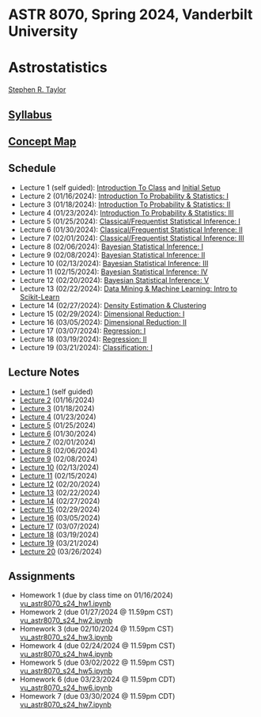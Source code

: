 # ASTR 8070, Spring 2024, Vanderbilt University
# Astrostatistics

[Stephen R. Taylor](https://my.vanderbilt.edu/stephentaylor/) 

## [Syllabus](ASTR8070_Syllabus_Spring2024.pdf)
## [Concept Map](ASTR8070__ConceptMap.pdf)

## Schedule

* Lecture 1 (self guided): [Introduction To Class](lectures/Lecture_1a.ipynb) and [Initial Setup](lectures/Lecture_1b.ipynb)
* Lecture 2 (01/16/2024): [Introduction To Probability & Statistics: I](lectures/Lecture_2.ipynb)
* Lecture 3 (01/18/2024): [Introduction To Probability & Statistics: II](lectures/Lecture_3.ipynb)
* Lecture 4 (01/23/2024): [Introduction To Probability & Statistics: III](lectures/Lecture_4.ipynb)
* Lecture 5 (01/25/2024): [Classical/Frequentist Statistical Inference: I](lectures/Lecture_5.ipynb)
* Lecture 6 (01/30/2024): [Classical/Frequentist Statistical Inference: II](lectures/Lecture_6.ipynb)
* Lecture 7 (02/01/2024): [Classical/Frequentist Statistical Inference: III](lectures/Lecture_7.ipynb)
* Lecture 8 (02/06/2024): [Bayesian Statistical Inference: I](lectures/Lecture_8.ipynb)
* Lecture 9 (02/08/2024): [Bayesian Statistical Inference: II](lectures/Lecture_9.ipynb)
* Lecture 10 (02/13/2024): [Bayesian Statistical Inference: III](lectures/Lecture_10.ipynb)
* Lecture 11 (02/15/2024): [Bayesian Statistical Inference: IV](lectures/Lecture_11.ipynb)
* Lecture 12 (02/20/2024): [Bayesian Statistical Inference: V](lectures/Lecture_12.ipynb)
* Lecture 13 (02/22/2024): [Data Mining & Machine Learning: Intro to Scikit-Learn](lectures/Lecture_13.ipynb)
* Lecture 14 (02/27/2024): [Density Estimation & Clustering](lectures/Lecture_14.ipynb)
* Lecture 15 (02/29/2024): [Dimensional Reduction: I](lectures/Lecture_15.ipynb)
* Lecture 16 (03/05/2024): [Dimensional Reduction: II](lectures/Lecture_16.ipynb)
* Lecture 17 (03/07/2024): [Regression: I](lectures/Lecture_17.ipynb)
* Lecture 18 (03/19/2024): [Regression: II](lectures/Lecture_18.ipynb)
* Lecture 19 (03/21/2024): [Classification: I](lectures/Lecture_19.ipynb)
<!--
* Lecture 20 (03/26/2022): [Classification: II](lectures/Lecture_20.ipynb)
* Lecture 21 (03/28/2022): [Deep Learning: I](lectures/Lecture_21.ipynb)
* Lecture 22 (04/02/2024): [Deep Learning: II](lectures/Lecture_22.ipynb)
* Lecture 23 (04/04/2024): [Time Series Analysis: I](lectures/Lecture_23.ipynb)
* Lecture 24 (04/09/2024): [Time Series Analysis: II](lectures/Lecture_24.ipynb)
* Lecture 25 (04/11/2024): [Time Series Analysis: II](lectures/Lecture_24.ipynb)
* Lecture 26 (04/16/2024): [Time Series Analysis: II](lectures/Lecture_24.ipynb)
* Lecture 27 (04/18/2024): [Time Series Analysis: II](lectures/Lecture_24.ipynb)
-->

## Lecture Notes

* [Lecture 1](lectures/notes/Lecture%201.pdf) (self guided)
* [Lecture 2](lectures/notes/Lecture%202.pdf) (01/16/2024)
* [Lecture 3](lectures/notes/Lecture%203.pdf) (01/18/2024)
* [Lecture 4](lectures/notes/Lecture%204.pdf) (01/23/2024)
* [Lecture 5](lectures/notes/Lecture%205.pdf) (01/25/2024)
* [Lecture 6](lectures/notes/Lecture%206.pdf) (01/30/2024)
* [Lecture 7](lectures/notes/Lecture%207.pdf) (02/01/2024)
* [Lecture 8](lectures/notes/Lecture%208.pdf) (02/06/2024)
* [Lecture 9](lectures/notes/Lecture%209.pdf) (02/08/2024)
* [Lecture 10](lectures/notes/Lecture%2010.pdf) (02/13/2024)
* [Lecture 11](lectures/notes/Lecture%2011.pdf) (02/15/2024)
* [Lecture 12](lectures/notes/Lecture%2012.pdf) (02/20/2024)
* [Lecture 13](lectures/notes/Lecture%2013.pdf) (02/22/2024)
* [Lecture 14](lectures/notes/Lecture%2014.pdf) (02/27/2024)
* [Lecture 15](lectures/notes/Lecture%2015.pdf) (02/29/2024)
* [Lecture 16](lectures/notes/Lecture%2016.pdf) (03/05/2024)
* [Lecture 17](lectures/notes/Lecture%2017.pdf) (03/07/2024)
* [Lecture 18](lectures/notes/Lecture%2018.pdf) (03/19/2024)
* [Lecture 19](lectures/notes/Lecture%2019.pdf) (03/21/2024)
* [Lecture 20](lectures/notes/Lecture%2020.pdf) (03/26/2024)
<!--
* [Lecture 21](lectures/notes/Lecture%2021.pdf) (04/05/2022)
* [Lecture 22](lectures/notes/Lecture%2022.pdf) (04/07/2022)
* [Lecture 23](lectures/notes/Lecture%2023.pdf) (04/14/2022)
* [Lecture 24](lectures/notes/Lecture%2024.pdf) (04/19/2022)
-->

## Assignments

* Homework 1 (due by class time on 01/16/2024) [vu_astr8070_s24_hw1.ipynb](coursework/homeworks/vu_astr8070_s24_hw1.ipynb)
* Homework 2 (due 01/27/2024 @ 11.59pm CST) [vu_astr8070_s24_hw2.ipynb](coursework/homeworks/vu_astr8070_s24_hw2.ipynb)
* Homework 3 (due 02/10/2024 @ 11.59pm CST) [vu_astr8070_s24_hw3.ipynb](coursework/homeworks/vu_astr8070_s24_hw3.ipynb)
* Homework 4 (due 02/24/2024 @ 11.59pm CST) [vu_astr8070_s24_hw4.ipynb](coursework/homeworks/vu_astr8070_s24_hw4.ipynb)
* Homework 5 (due 03/02/2022 @ 11.59pm CST) [vu_astr8070_s24_hw5.ipynb](coursework/homeworks/vu_astr8070_s24_hw5.ipynb)
* Homework 6 (due 03/23/2024 @ 11.59pm CDT) [vu_astr8070_s24_hw6.ipynb](coursework/homeworks/vu_astr8070_s24_hw6.ipynb)
* Homework 7 (due 03/30/2024 @ 11.59pm CDT) [vu_astr8070_s24_hw7.ipynb](coursework/homeworks/vu_astr8070_s24_hw7.ipynb)
<!--
* Homework 8 (due 04/09/2022 @ 11.59pm CDT) [vu_astr8070_s22_hw8.ipynb](coursework/homeworks/vu_astr8070_s22_hw8.ipynb)
* Homework 9 (due 04/16/2022 @ 11.59pm CDT) [vu_astr8070_s22_hw9.ipynb](coursework/homeworks/vu_astr8070_s22_hw9.ipynb)
-->
